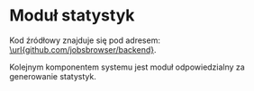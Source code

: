 # Moduł statystyk

Kod źródłowy znajduje się pod adresem:
[\url{github.com/jobsbrowser/backend}](https://github.com/jobsbrowser/backend).

Kolejnym komponentem systemu jest moduł odpowiedzialny za generowanie
statystyk.
